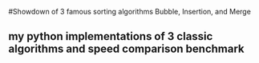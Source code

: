 #Showdown of 3 famous sorting algorithms Bubble, Insertion, and Merge
## my python implementations of 3 classic algorithms and speed comparison benchmark
